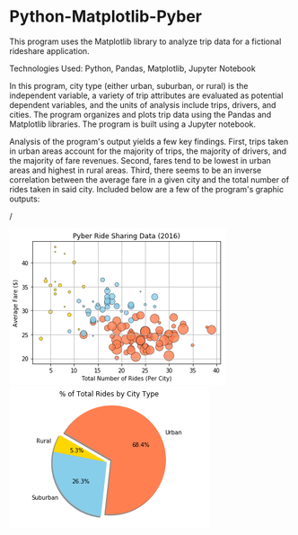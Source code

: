 # Python-Matplotlib-Pyber
This program uses the Matplotlib library to analyze trip data for a fictional rideshare application.

Technologies Used: Python, Pandas, Matplotlib, Jupyter Notebook

In this program, city type (either urban, suburban, or rural) is the independent variable, a variety of trip attributes are evaluated as potential dependent variables, and the units of analysis include trips, drivers, and cities. The program organizes and plots trip data using the Pandas and Matplotlib libraries. The program is built using a Jupyter notebook.

Analysis of the program's output yields a few key findings. First, trips taken in urban areas account for the majority of trips, the majority of drivers, and the majority of fare revenues. Second, fares tend to be lowest in urban areas and highest in rural areas. Third, there seems to be an inverse correlation between the average fare in a given city and the total number of rides taken in said city. Included below are a few of the program's graphic outputs:

/

![Image of Scatter Plot Code](images/Pyber_Scatter_Plot.png)![Image of Pie Chart Code](images/Pyber_Pie_Chart.png)
